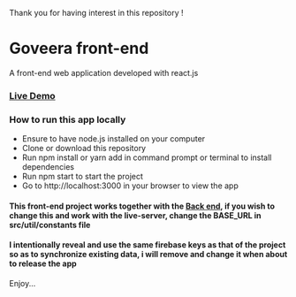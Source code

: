 Thank you for having interest in this repository !

# Goveera front-end

A front-end web application developed with react.js

### [Live Demo](https://goveera-client.pages.dev "Goveera")

### How to run this app locally

- Ensure to have node.js installed on your computer
- Clone or download this repository
- Run npm install or yarn add in command prompt or terminal to install dependencies 
- Run npm start to start the project
- Go to http://localhost:3000 in your browser to view the app

#### This front-end project works together with the [Back end](https://github.com/oloyedewaris/goveera-server "Back-end"), if you wish to change this and work with the live-server, change the BASE_URL in src/util/constants file

#### I intentionally reveal and use the same firebase keys as that of the project so as to synchronize existing data, i will remove and change it when about to release the app


Enjoy...
